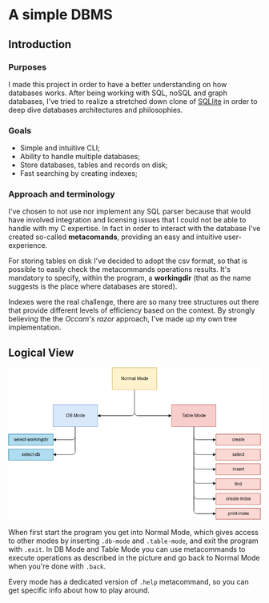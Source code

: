 # A simple DBMS

## Introduction

### Purposes
I made this project in order to have a better understanding on how databases works.
After being working with SQL, noSQL and graph databases, I've tried to realize a stretched down clone of [SQLlite](https://sqlite.org/index.html) in order to deep dive databases architectures and philosophies.

### Goals
* Simple and intuitive CLI;
* Ability to handle multiple databases;
* Store databases, tables and records on disk;
* Fast searching by creating indexes;

### Approach and terminology
I've chosen to not use nor implement any SQL parser because that would have involved integration and licensing issues that I could not be able to handle with my C expertise. In fact in order to interact with the database I've created so-called **metacomands**, providing an easy and intuitive user-experience.

For storing tables on disk I've decided to adopt the csv format, so that is possible to easily check the metacommands operations results. It's mandatory to specify, within the program, a **workingdir** (that as the name suggests is the place where databases are stored).

Indexes were the real challenge, there are so many tree structures out there that provide different levels of efficiency based on the context. By strongly believing the the *Occam's razor* approach, I've made up my own tree implementation.

## Logical View
![metacommands-overview](resources/metacommands.png)

When first start the program you get into Normal Mode, which gives access to other modes by inserting `.db-mode` and `.table-mode`, and exit the program with `.exit`.
In DB Mode and Table Mode you can use metacommands to execute operations as described in the picture and go back to Normal Mode when you're done with `.back`.

Every mode has a dedicated version of `.help` metacommand, so you can get specific info about how to play around.

